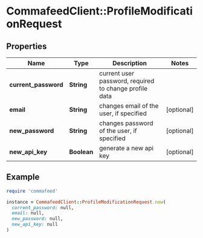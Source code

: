 # CommafeedClient::ProfileModificationRequest

## Properties

| Name | Type | Description | Notes |
| ---- | ---- | ----------- | ----- |
| **current_password** | **String** | current user password, required to change profile data |  |
| **email** | **String** | changes email of the user, if specified | [optional] |
| **new_password** | **String** | changes password of the user, if specified | [optional] |
| **new_api_key** | **Boolean** | generate a new api key | [optional] |

## Example

```ruby
require 'commafeed'

instance = CommafeedClient::ProfileModificationRequest.new(
  current_password: null,
  email: null,
  new_password: null,
  new_api_key: null
)
```

